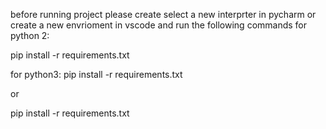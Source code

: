 before running project please create select a new interprter in pycharm or create a new envrioment in vscode and run the following commands for python 2:

pip install -r requirements.txt

for python3: pip install -r requirements.txt

or

pip install -r requirements.txt
